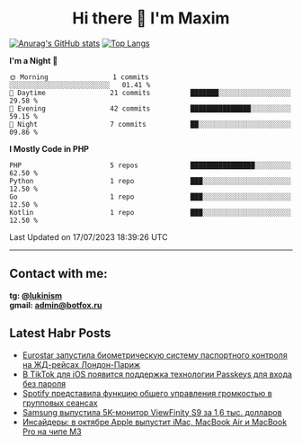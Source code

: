## <h1 align="center">Hi there 👋 I'm Maxim</h1>

[![Anurag's GitHub stats](https://github-readme-stats.vercel.app/api?username=lukinism)](https://github.com/anuraghazra/github-readme-stats) [![Top Langs](https://github-readme-stats.vercel.app/api/top-langs/?username=lukinism)](https://github.com/anuraghazra/github-readme-stats)

<!--START_SECTION:waka-->
**I'm a Night 🦉** 

```text
🌞 Morning                1 commits           ░░░░░░░░░░░░░░░░░░░░░░░░░   01.41 % 
🌆 Daytime                21 commits          ███████░░░░░░░░░░░░░░░░░░   29.58 % 
🌃 Evening                42 commits          ███████████████░░░░░░░░░░   59.15 % 
🌙 Night                  7 commits           ██░░░░░░░░░░░░░░░░░░░░░░░   09.86 % 
```


**I Mostly Code in PHP** 

```text
PHP                      5 repos             ████████████████░░░░░░░░░   62.50 % 
Python                   1 repo              ███░░░░░░░░░░░░░░░░░░░░░░   12.50 % 
Go                       1 repo              ███░░░░░░░░░░░░░░░░░░░░░░   12.50 % 
Kotlin                   1 repo              ███░░░░░░░░░░░░░░░░░░░░░░   12.50 % 
```




 Last Updated on 17/07/2023 18:39:26 UTC
<!--END_SECTION:waka-->
___
## Contact with me:
**tg: [@lukinism](https://t.me/lukinism)  
gmail: admin@botfox.ru**

## Latest Habr Posts
<!-- BLOG-POST-LIST:START -->
- [Eurostar запустила биометрическую систему паспортного контроля на ЖД-рейсах Лондон-Париж](https://habr.com/ru/news/748816/)
- [В TikTok для iOS появится поддержка технологии Passkeys для входа без пароля](https://habr.com/ru/news/748804/)
- [Spotify представила функцию общего управления громкостью в групповых сеансах](https://habr.com/ru/news/748790/)
- [Samsung выпустила 5K-монитор ViewFinity S9 за 1,6 тыс. долларов](https://habr.com/ru/news/748764/)
- [Инсайдеры: в октябре Apple выпустит iMac, MacBook Air и MacBook Pro на чипе M3](https://habr.com/ru/news/748734/)
<!-- BLOG-POST-LIST:END -->
